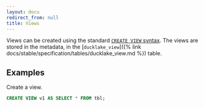 ```yaml
---
layout: docu
redirect_from: null
title: Views
---
```


Views can be created using the standard [`CREATE VIEW` syntax](https://duckdb.org/docs/stable/sql/statements/create_view).
The views are stored in the metadata, in the [`ducklake_view`]({% link docs/stable/specification/tables/ducklake_view.md %}) table.

## Examples

Create a view.

```sql
CREATE VIEW v1 AS SELECT * FROM tbl;
```

